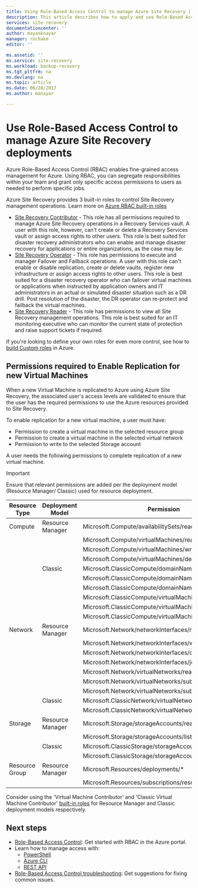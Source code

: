 ```yaml
---
title: Using Role-Based Access Control to manage Azure Site Recovery | Microsoft Docs
description: This article describes how to apply and use Role-Based Access Control (RBAC) to manage your Azure Site Recovery deployments
services: site-recovery
documentationcenter: ''
author: mayanknayar
manager: rochakm
editor: ''

ms.assetid: ''
ms.service: site-recovery
ms.workload: backup-recovery
ms.tgt_pltfrm: na
ms.devlang: na
ms.topic: article
ms.date: 06/28/2017
ms.author: manayar

---
```

# Use Role-Based Access Control to manage Azure Site Recovery deployments

Azure Role-Based Access Control (RBAC) enables fine-grained access management for Azure. Using RBAC, you can segregate responsibilities within your team and grant only specific access permissions to users as needed to perform specific jobs.

Azure Site Recovery provides 3 built-in roles to control Site Recovery management operations. Learn more on [Azure RBAC built-in roles](../active-directory/role-based-access-built-in-roles.md)

* [Site Recovery Contributor](../active-directory/role-based-access-built-in-roles.md#site-recovery-contributor) - This role has all permissions required to manage Azure Site Recovery operations in a Recovery Services vault. A user with this role, however, can't create or delete a Recovery Services vault or assign access rights to other users. This role is best suited for disaster recovery administrators who can enable and manage disaster recovery for applications or entire organizations, as the case may be.
* [Site Recovery Operator](../active-directory/role-based-access-built-in-roles.md#site-recovery-operator) - This role has permissions to execute and manager Failover and Failback operations. A user with this role can't enable or disable replication, create or delete vaults, register new infrastructure or assign access rights to other users. This role is best suited for a disaster recovery operator who can failover virtual machines or applications when instructed by application owners and IT administrators in an actual or simulated disaster situation such as a DR drill. Post resolution of the disaster, the DR operator can re-protect and failback the virtual machines.
* [Site Recovery Reader](../active-directory/role-based-access-built-in-roles.md#site-recovery-reader) - This role has permissions to view all Site Recovery management operations. This role is best suited for an IT monitoring executive who can monitor the current state of protection and raise support tickets if required.

If you're looking to define your own roles for even more control, see how to [build Custom roles](../active-directory/role-based-access-control-custom-roles.md) in Azure.

## Permissions required to Enable Replication for new Virtual Machines
When a new Virtual Machine is replicated to Azure using Azure Site Recovery, the associated user's access levels are validated to ensure that the user has the required permissions to use the Azure resources provided to Site Recovery.

To enable replication for a new virtual machine, a user must have:
* Permission to create a virtual machine in the selected resource group
* Permission to create a virtual machine in the selected virtual network
* Permission to write to the selected Storage account

A user needs the following permissions to complete replication of a new virtual machine.

> [!IMPORTANT]
>Ensure that relevant permissions are added per the deployment model (Resource Manager/ Classic) used for resource deployment.

| **Resource Type** | **Deployment Model** | **Permission** |
| --- | --- | --- |
| Compute | Resource Manager | Microsoft.Compute/availabilitySets/read |
|  |  | Microsoft.Compute/virtualMachines/read |
|  |  | Microsoft.Compute/virtualMachines/write |
|  |  | Microsoft.Compute/virtualMachines/delete |
|  | Classic | Microsoft.ClassicCompute/domainNames/read |
|  |  | Microsoft.ClassicCompute/domainNames/write |
|  |  | Microsoft.ClassicCompute/domainNames/delete |
|  |  | Microsoft.ClassicCompute/virtualMachines/read |
|  |  | Microsoft.ClassicCompute/virtualMachines/write |
|  |  | Microsoft.ClassicCompute/virtualMachines/delete |
| Network | Resource Manager | Microsoft.Network/networkInterfaces/read |
|  |  | Microsoft.Network/networkInterfaces/write |
|  |  | Microsoft.Network/networkInterfaces/delete |
|  |  | Microsoft.Network/networkInterfaces/join/action |
|  |  | Microsoft.Network/virtualNetworks/read |
|  |  | Microsoft.Network/virtualNetworks/subnets/read |
|  |  | Microsoft.Network/virtualNetworks/subnets/join/action |
|  | Classic | Microsoft.ClassicNetwork/virtualNetworks/read |
|  |  | Microsoft.ClassicNetwork/virtualNetworks/join/action |
| Storage | Resource Manager | Microsoft.Storage/storageAccounts/read |
|  |  | Microsoft.Storage/storageAccounts/listkeys/action |
|  | Classic | Microsoft.ClassicStorage/storageAccounts/read |
|  |  | Microsoft.ClassicStorage/storageAccounts/listKeys/action |
| Resource Group | Resource Manager | Microsoft.Resources/deployments/* |
|  |  | Microsoft.Resources/subscriptions/resourceGroups/read |

Consider using the 'Virtual Machine Contributor' and 'Classic Virtual Machine Contributor' [built-in roles](../active-directory/role-based-access-built-in-roles.md) for Resource Manager and Classic deployment models respectively.

## Next steps
* [Role-Based Access Control](../active-directory/role-based-access-control-configure.md): Get started with RBAC in the Azure portal.
* Learn how to manage access with:
  * [PowerShell](../active-directory/role-based-access-control-manage-access-powershell.md)
  * [Azure CLI](../active-directory/role-based-access-control-manage-access-azure-cli.md)
  * [REST API](../active-directory/role-based-access-control-manage-access-rest.md)
* [Role-Based Access Control troubleshooting](../active-directory/role-based-access-control-troubleshooting.md): Get suggestions for fixing common issues.
